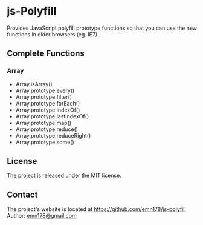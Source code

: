 # js-Polyfill
Provides JavaScript polyfill prototype functions so that you can use the new functions in older browsers (eg. IE7). 

## Complete Functions
### Array
* Array.isArray()
* Array.prototype.every()
* Array.prototype.filter()
* Array.prototype.forEach()
* Array.prototype.indexOf()
* Array.prototype.lastIndexOf()
* Array.prototype.map()
* Array.prototype.reduce()
* Array.prototype.reduceRight()
* Array.prototype.some()

## License
The project is released under the [MIT license](http://www.opensource.org/licenses/MIT).

## Contact
The project's website is located at https://github.com/emn178/js-polyfill  
Author: emn178@gmail.com
